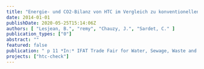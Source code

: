 ```yaml
---
title: "Energie- und CO2-Bilanz von HTC im Vergleich zu konventionellen Verfahren der Klärschlammbehandlung"
date: 2014-01-01
publishDate: 2020-05-25T15:14:06Z
authors: [ "Lesjean, B.", "remy", "Chauzy, J.", "Sardet, C." ]
publication_types: ["0"]
abstract: ""
featured: false
publication: " p 11 *In:* IFAT Trade Fair for Water, Sewage, Waste and Raw Materials Management - Veranstaltung des Bundesverbands HTC. Munich, Germany. 5-9 May 2014"
projects: ["htc-check"]
---
```


